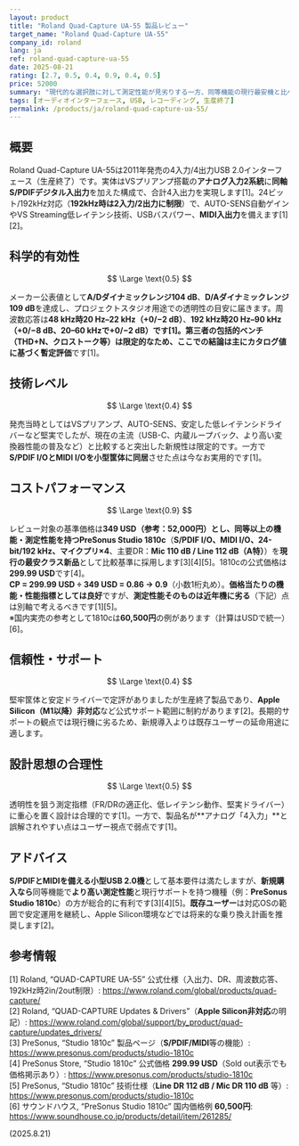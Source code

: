 ```yaml
---
layout: product
title: "Roland Quad-Capture UA-55 製品レビュー"
target_name: "Roland Quad-Capture UA-55"
company_id: roland
lang: ja
ref: roland-quad-capture-ua-55
date: 2025-08-21
rating: [2.7, 0.5, 0.4, 0.9, 0.4, 0.5]
price: 52000
summary: "現代的な選択肢に対して測定性能が見劣りする一方、同等機能の現行最安機と比べたコストパフォーマンス自体は良好な、生産終了USBオーディオインターフェース"
tags: [オーディオインターフェース, USB, レコーディング, 生産終了]
permalink: /products/ja/roland-quad-capture-ua-55/
---
```


## 概要

Roland Quad-Capture UA-55は2011年発売の4入力/4出力USB 2.0インターフェース（生産終了）です。実体はVSプリアンプ搭載の**アナログ入力2系統**に**同軸S/PDIFデジタル入出力**を加えた構成で、合計4入出力を実現します[1]。24ビット/192kHz対応（**192kHz時は2入力/2出力に制限**）で、AUTO-SENS自動ゲインやVS Streaming低レイテンシ技術、USBバスパワー、**MIDI入出力**を備えます[1][2]。

## 科学的有効性

$$ \Large \text{0.5} $$

メーカー公表値として**A/Dダイナミックレンジ104 dB**、**D/Aダイナミックレンジ109 dB**を達成し、プロジェクトスタジオ用途での透明性の目安に届きます。周波数応答は**48 kHz時20 Hz–22 kHz（+0/−2 dB）**、**192 kHz時20 Hz–90 kHz（+0/−8 dB、20–60 kHzで+0/−2 dB）**です[1]。第三者の包括的ベンチ（THD+N、クロストーク等）は限定的なため、ここでの結論は主にカタログ値に基づく**暫定評価**です[1]。

## 技術レベル

$$ \Large \text{0.4} $$

発売当時としてはVSプリアンプ、AUTO-SENS、安定した低レイテンシドライバーなど堅実でしたが、現在の主流（USB-C、内蔵ループバック、より高い変換器性能の普及など）と比較すると突出した新規性は限定的です。一方で**S/PDIF I/OとMIDI I/Oを小型筐体に同居**させた点は今なお実用的です[1]。

## コストパフォーマンス

$$ \Large \text{0.9} $$

レビュー対象の基準価格は**349 USD（参考：52,000円）**とし、**同等以上の機能・測定性能**を持つ**PreSonus Studio 1810c**（**S/PDIF I/O、MIDI I/O、24-bit/192 kHz、マイクプリ×4**、主要DR：**Mic 110 dB / Line 112 dB（A特）**）を**現行の最安クラス新品**として比較基準に採用します[3][4][5]。1810cの公式価格は**299.99 USD**です[4]。  
**CP = 299.99 USD ÷ 349 USD = 0.86 → 0.9**（小数1桁丸め）。**価格当たりの機能・性能指標としては良好**ですが、**測定性能そのものは近年機に劣る**（下記）点は別軸で考えるべきです[1][5]。  
※国内実売の参考として1810cは**60,500円**の例があります（計算はUSDで統一）[6]。

## 信頼性・サポート

$$ \Large \text{0.4} $$

堅牢筐体と安定ドライバーで定評がありましたが生産終了製品であり、**Apple Silicon（M1以降）非対応**など公式サポート範囲に制約があります[2]。長期的サポートの観点では現行機に劣るため、新規導入よりは既存ユーザーの延命用途に適します。

## 設計思想の合理性

$$ \Large \text{0.5} $$

透明性を狙う測定指標（FR/DRの適正化、低レイテンシ動作、堅実ドライバー）に重心を置く設計は合理的です[1]。一方で、製品名が**アナログ「4入力」**と誤解されやすい点はユーザー視点で弱点です[1]。

## アドバイス

**S/PDIFとMIDIを備える小型USB 2.0機**として基本要件は満たしますが、**新規購入なら**同等機能で**より高い測定性能**と現行サポートを持つ機種（例：**PreSonus Studio 1810c**）の方が総合的に有利です[3][4][5]。**既存ユーザー**は対応OSの範囲で安定運用を継続し、Apple Silicon環境などでは将来的な乗り換え計画を推奨します[2]。

## 参考情報

[1] Roland, “QUAD-CAPTURE UA-55” 公式仕様（入出力、DR、周波数応答、192kHz時2in/2out制限）: https://www.roland.com/global/products/quad-capture/  
[2] Roland, “QUAD-CAPTURE Updates & Drivers”（**Apple Silicon非対応**の明記）: https://www.roland.com/global/support/by_product/quad-capture/updates_drivers/  
[3] PreSonus, “Studio 1810c” 製品ページ（**S/PDIF/MIDI**等の機能）: https://www.presonus.com/products/studio-1810c  
[4] PreSonus Store, “Studio 1810c” 公式価格 **299.99 USD**（Sold out表示でも価格掲示あり）: https://www.presonus.com/products/studio-1810c  
[5] PreSonus, “Studio 1810c” 技術仕様（**Line DR 112 dB / Mic DR 110 dB** 等）: https://www.presonus.com/products/studio-1810c  
[6] サウンドハウス, “PreSonus Studio 1810c” 国内価格例 **60,500円**: https://www.soundhouse.co.jp/products/detail/item/261285/

(2025.8.21)

